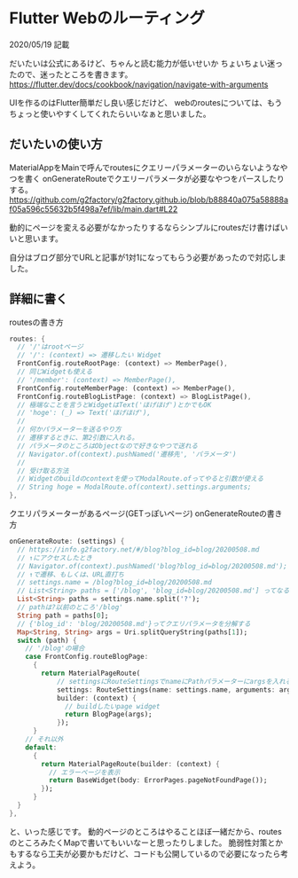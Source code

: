 # Flutter Webのルーティング

2020/05/19 記載

だいたいは公式にあるけど、ちゃんと読む能力が低いせいか
ちょいちょい迷ったので、迷ったところを書きます。
https://flutter.dev/docs/cookbook/navigation/navigate-with-arguments

UIを作るのはFlutter簡単だし良い感じだけど、
webのroutesについては、もうちょっと使いやすくしてくれたらいいなぁと思いました。

## だいたいの使い方

MaterialAppをMainで呼んでroutesにクエリーパラメーターのいらないようなやつを書く
onGenerateRouteでクエリーパラメータが必要なやつをパースしたりする。
https://github.com/g2factory/g2factory.github.io/blob/b88840a075a58888af05a596c55632b5f498a7ef/lib/main.dart#L22

動的にページを変える必要がなかったりするならシンプルにroutesだけ書けばいいと思います。

自分はブログ部分でURLと記事が1対1になってもらう必要があったので対応しました。

## 詳細に書く

routesの書き方

```dart
routes: {
  // '/'はrootページ
  // '/': (context) => 遷移したい Widget
  FrontConfig.routeRootPage: (context) => MemberPage(),
  // 同じWidgetも使える
  // '/member': (context) => MemberPage(),
  FrontConfig.routeMemberPage: (context) => MemberPage(),
  FrontConfig.routeBlogListPage: (context) => BlogListPage(),
  // 極端なことを言うとWidgetはText('ほげほげ')とかでもOK
  // 'hoge': (_) => Text('ほげほげ'),
  //
  // 何かパラメーターを送るやり方
  // 遷移するときに、第2引数に入れる。
  // パラメータのところはObjectなので好きなやつで送れる
  // Navigator.of(context).pushNamed('遷移先', 'パラメータ')
  //
  // 受け取る方法
  // Widgetのbuildのcontextを使ってModalRoute.ofってやると引数が使える
  // String hoge = ModalRoute.of(context).settings.arguments;
},
```

クエリパラメーターがあるページ(GETっぽいページ)
onGenerateRouteの書き方

```dart
onGenerateRoute: (settings) {
  // https://info.g2factory.net/#/blog?blog_id=blog/20200508.md
  // ↑にアクセスしたとき
  // Navigator.of(context).pushNamed('blog?blog_id=blog/20200508.md');
  // ↑で遷移、もしくは、URL直打ち
  // settings.name = /blog?blog_id=blog/20200508.md
  // List<String> paths = ['/blog', 'blog_id=blog/20200508.md'] ってなる
  List<String> paths = settings.name.split('?');
  // pathは?以前のところ'/blog'
  String path = paths[0];
  // {'blog_id': 'blog/20200508.md'}ってクエリパラメータを分解する
  Map<String, String> args = Uri.splitQueryString(paths[1]);
  switch (path) {
    // '/blog'の場合
    case FrontConfig.routeBlogPage:
      {
        return MaterialPageRoute(
            // settingsにRouteSettingsでnameにPathパラメーターにargsを入れるとURLパラメーターになる
            settings: RouteSettings(name: settings.name, arguments: args),
            builder: (context) {
              // buildしたいpage widget
              return BlogPage(args);
            });
      }
    // それ以外
    default:
      {
        return MaterialPageRoute(builder: (context) {
          // エラーページを表示
          return BaseWidget(body: ErrorPages.pageNotFoundPage());
        });
      }
  }
},
```

と、いった感じです。
動的ページのところはやることほぼ一緒だから、routesのところみたくMapで書いてもいいなーと思ったりしました。
脆弱性対策とかもするなら工夫が必要かもだけど、コードも公開しているので必要になったら考えよう。


